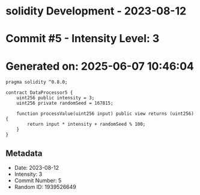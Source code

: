 ﻿# solidity Development - 2023-08-12
# Commit #5 - Intensity Level: 3
# Generated on: 2025-06-07 10:46:04
```solidity
pragma solidity ^0.8.0;

contract DataProcessor5 {
    uint256 public intensity = 3;
    uint256 private randomSeed = 167815;

    function processValue(uint256 input) public view returns (uint256) {
        return input * intensity + randomSeed % 100;
    }
}
```
## Metadata
- Date: 2023-08-12
- Intensity: 3
- Commit Number: 5
- Random ID: 1939526649
